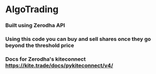 # AlgoTrading
### Built using Zerodha API
### Using this code you can buy and sell shares once they go beyond the threshold price
### Docs for Zerodha's kiteconnect https://kite.trade/docs/pykiteconnect/v4/
